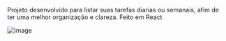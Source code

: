 Projeto desenvolvido para listar suas tarefas diarias ou semanais, afim de ter uma melhor organização e clareza.
Feito em React


![image](https://github.com/user-attachments/assets/da3635fa-8cf8-406d-95de-38f1610a113e)
